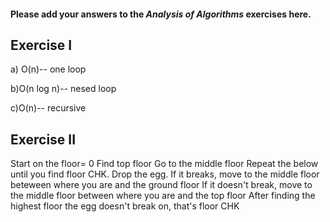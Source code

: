 #### Please add your answers to the ***Analysis of  Algorithms*** exercises here.

## Exercise I

a) O(n)-- one loop


b)O(n log n)-- nesed loop


c)O(n)-- recursive 

## Exercise II
Start on the floor= 0
Find top floor
Go to the middle floor 
Repeat the below until you find floor CHK.
	Drop the egg.
	If it breaks, move to the middle floor beteween where you are and the ground floor
	If it doesn't break, move to the middle floor between where you are and the top floor
	After finding the highest floor the egg doesn't break on, that's floor CHK
